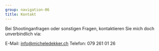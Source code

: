 ```yaml
---
group: navigation-06
title: Kontakt
---
```

Bei Shootinganfragen oder sonstigen Fragen, kontaktieren Sie mich doch unverbindlich via:

E-Mail: [info@micheledekker.ch](mailto:info@micheledekker.ch)
Telefon: 079 261 01 26
